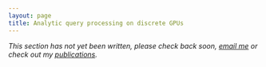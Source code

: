 ```yaml
---
layout: page
title: Analytic query processing on discrete GPUs
---
```


*This section has not yet been written, please check back soon, [email me](../contact) or check out my [publications](../publications).*
